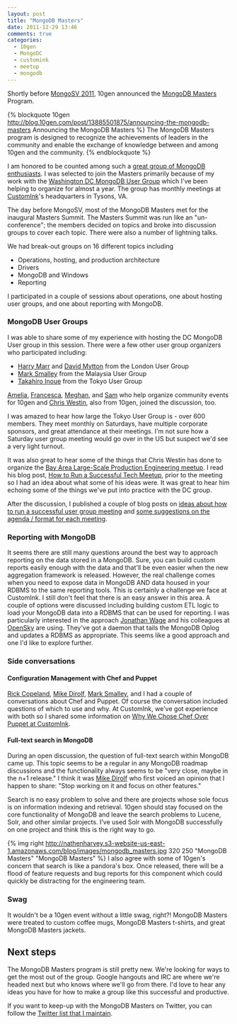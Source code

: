 ```yaml
---
layout: post
title: "MongoDB Masters"
date: 2011-12-29 13:46
comments: true
categories: 
  - 10gen
  - MongoDC
  - customink
  - meetup
  - mongodb
---
```

Shortly before [MongoSV 2011](http://blog.10gen.com/post/13885501875/announcing-the-mongodb-masters), 10gen announced the [MongoDB Masters](http://blog.10gen.com/post/13885501875/announcing-the-mongodb-masters) Program.

{% blockquote 10gen http://blog.10gen.com/post/13885501875/announcing-the-mongodb-masters Announcing the MongoDB Masters %}
The MongoDB Masters program is designed to recognize the achievements of leaders in the community and enable the exchange of knowledge between and among 10gen and the community.
{% endblockquote %}

I am honored to be counted among such a [great group of MongoDB enthusiasts](http://wiki.mongodb.org/display/DOCS/MongoDB+Masters). I was selected to join the Masters primarily because of my work with the [Washington DC MongoDB User Group](http://www.meetup.com/Washington-DC-MongoDB-Users-Group/) which I've been helping to organize for almost a year. The group has monthly meetings at [CustomInk](http://www.customink.com)'s headquarters in Tysons, VA.

The day before MongoSV, most of the MongoDB Masters met for the inaugural Masters Summit. The Masters Summit was run like an "un-conference"; the members decided on topics and broke into discussion groups to cover each topic. There were also a number of lightning talks.

We had break-out groups on 16 different topics including

* Operations, hosting, and production architecture
* Drivers
* MongoDB and Windows
* Reporting
<!--more-->
I participated in a couple of sessions about operations, one about hosting user groups, and one about reporting with MongoDB.

### MongoDB User Groups
I was able to share some of my experience with hosting the DC MongoDB User group in this session. There were a few other user group organizers who participated including: 

* [Harry Marr](http://twitter.com/harrymarr) and [David Mytton](http://twitter.com/davidmytton) from the London User Group
* [Mark Smalley](http://twitter.com/m_smalley) from the Malaysia User Group
* [Takahiro Inoue](http://twitter.com/doryokujin) from the Tokyo User Group

[Amelia](http://twitter.com/ameliamango), [Francesca](http://twitter.com/francescaPasha), [Meghan](http://twitter.com/meghanpgill), and [Sam](http://twitter.com/sam_10gen) who help organize community events for 10gen and [Chris Westin](http://twitter.com/cwestin63), also from 10gen, joined the discussion, too.

I was amazed to hear how large the Tokyo User Group is - over 600 members. They meet monthly on Saturdays, have multiple corporate sponsors, and great attendance at their meetings. I'm not sure how a Saturday user group meeting would go over in the US but suspect we'd see a very light turnout.

It was also great to hear some of the things that Chris Westin has done to organize the [Bay Area Large-Scale Production Engineering meetup](http://www.meetup.com/SF-Bay-Area-Large-Scale-Production-Engineering/). I read his blog post, [How to Run a Successful Tech Meetup](https://www.bookofbrilliantthings.com/blog/how-to-run-a-successful-tech-meetup), prior to the meeting so I had an idea about what some of his ideas were.  It was great to hear him echoing some of the things we've put into practice with the DC group.

After the discussion, I published a couple of blog posts on [ideas about how to run a successful user group meeting](http://nathenharvey.com/blog/2011/12/13/tips-for-hosting-a-tech-user-group/) and [some suggestions on the agenda / format for each meeting](http://nathenharvey.com/blog/2011/12/13/agenda-tips-for-a-tech-user-group/).

### Reporting with MongoDB
It seems there are still many questions around the best way to approach reporting on the data stored in a MongoDB. Sure, you can build custom reports easily enough with the data and that'll be even easier when the new aggregation framework is released. However, the real challenge comes when you need to expose data in MongoDB AND data housed in your RDBMS to the same reporting tools. This is certainly a challenge we face at CustomInk. I still don't feel that there is an easy answer in this area.  A couple of options were discussed including building custom ETL logic to load your MongoDB data into a RDBMS that can be used for reporting. I was particularly interested in the approach [Jonathan Wage](http://twitter.com/jwage) and his colleagues at [OpenSky](https://opensky.com/) are using. They've got a daemon that tails the MongoDB Oplog and updates a RDBMS as appropriate. This seems like a good approach and one I'd like to explore further.

### Side conversations
#### Configuration Management with Chef and Puppet
[Rick Copeland](http://twitter.com/rick446), [Mike Dirolf](http://twitter.com/mdirolf), [Mark Smalley](http://twitter.com/m_smalley), and I had a couple of conversations about Chef and Puppet. Of course the conversation included questions of which to use and why. At CustomInk, we've got experience with both so I shared some information on [Why We Chose Chef Over Puppet at CustomInk](http://nathenharvey.com/blog/2011/11/21/why-we-chose-chef-over-puppet-at-customink/).

#### Full-text search in MongoDB
During an open discussion, the question of full-text search within MongoDB came up. This topic seems to be a regular in any MongoDB roadmap discussions and the functionality always seems to be "very close, maybe in the n+1 release." I think it was [Mike Dirolf](http://twitter.com/mdirolf) who first voiced an opinion that I happen to share: "Stop working on it and focus on other features."

Search is no easy problem to solve and there are projects whose sole focus is on information indexing and retrieval. 10gen should stay focused on the core functionality of MongoDB and leave the search problems to Lucene, Solr, and other similar projects. I've used Solr with MongoDB successfully on one project and think this is the right way to go.

{% img right http://nathenharvey.s3-website-us-east-1.amazonaws.com/blog/images/mongodb_masters.jpg 320 250 "MongoDB Masters" "MongoDB Masters" %}
I also agree with some of 10gen's concern that search is like a pandora's box. Once released, there will be a flood of feature requests and bug reports for this component which could quickly be distracting for the engineering team.

### Swag
It wouldn't be a 10gen event without a little swag, right?! MongoDB Masters were treated to custom coffee mugs, MongoDB Masters t-shirts, and great MongoDB Masters jackets.

## Next steps
The MongoDB Masters program is still pretty new. We're looking for ways to get the most out of the group. Google hangouts and IRC are where we're headed next but who knows where we'll go from there. I'd love to hear any ideas you have for how to make a group like this successful and productive.

If you want to keep-up with the MongoDB Masters on Twitter, you can follow the [Twitter list that I maintain](https://twitter.com/#!/nathenharvey/mongo-masters/members).

